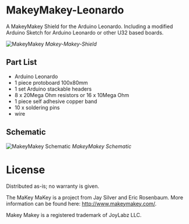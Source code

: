 # MakeyMakey-Leonardo

A MakeyMakey Shield for the Arduino Leonardo. Including a modified Arduino Sketch for Arduino Leonardo or other U32 based boards.

![MakeyMakey](https://github.com/robotfreak/MakeyMakey-Leonardo/blob/master/hardware/Pictures/IMG_4019_20_21_tonemapped.jpg)
*Makey-Makey-Shield*

## Part List

* Arduino Leonardo
* 1 piece protoboard 100x80mm
* 1 set Arduino stackable headers
* 8 x 20Mega Ohm resistors or 16 x 10Mega Ohm
* 1 piece self adhesive copper band
* 10 x soldering pins
* wire

## Schematic

![MakeyMakey Schematic](https://github.com/robotfreak/MakeyMakey-Leonardo/blob/master/hardware/Fritzing/makeymakey/MaKey-MaKey-Shield_Steckplatine.png)
*MakeyMakey Schematic*

# License

Distributed as-is; no warranty is given.

The MaKey MaKey is a project from Jay Silver and Eric Rosenbaum. More information can be found here: http://www.makeymakey.com/.

Makey Makey is a registered trademark of JoyLabz LLC.
